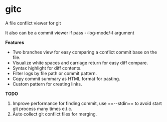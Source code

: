 # gitc
A file conflict viewer for git

It also can be a commit viewer if pass --log-mode/-l argument

**Features**

* Two branches view for easy comparing a conflict commit base on the file.
* Visualize white spaces and carriage return for easy diff compare.
* Syntax highlight for diff contents.
* Filter logs by file path or commit pattern.
* Copy commit summary as HTML format for pasting.
* Custom pattern for creating links.

**TODO**

1. Improve performance for finding commit, use ==--stdin== to avoid start git process many times e.t.c.
2. Auto collect git conflict files for merging.

